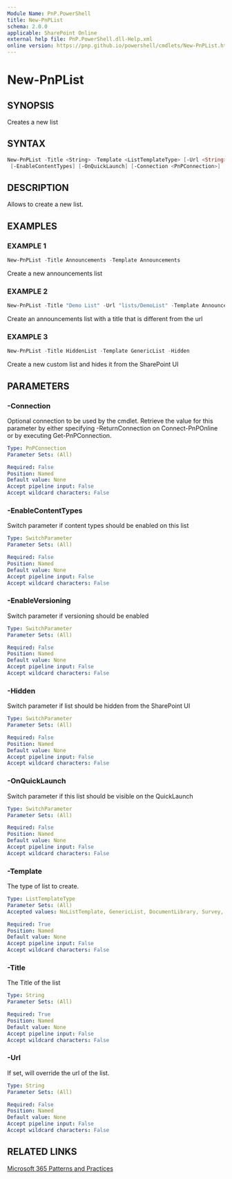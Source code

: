 ```yaml
---
Module Name: PnP.PowerShell
title: New-PnPList
schema: 2.0.0
applicable: SharePoint Online
external help file: PnP.PowerShell.dll-Help.xml
online version: https://pnp.github.io/powershell/cmdlets/New-PnPList.html
---
```

 
# New-PnPList

## SYNOPSIS
Creates a new list

## SYNTAX

```powershell
New-PnPList -Title <String> -Template <ListTemplateType> [-Url <String>] [-Hidden] [-EnableVersioning]
 [-EnableContentTypes] [-OnQuickLaunch] [-Connection <PnPConnection>] [<CommonParameters>]
```

## DESCRIPTION

Allows to create a new list.

## EXAMPLES

### EXAMPLE 1
```powershell
New-PnPList -Title Announcements -Template Announcements
```

Create a new announcements list

### EXAMPLE 2
```powershell
New-PnPList -Title "Demo List" -Url "lists/DemoList" -Template Announcements
```

Create an announcements list with a title that is different from the url

### EXAMPLE 3
```powershell
New-PnPList -Title HiddenList -Template GenericList -Hidden
```

Create a new custom list and hides it from the SharePoint UI

## PARAMETERS

### -Connection
Optional connection to be used by the cmdlet. Retrieve the value for this parameter by either specifying -ReturnConnection on Connect-PnPOnline or by executing Get-PnPConnection.

```yaml
Type: PnPConnection
Parameter Sets: (All)

Required: False
Position: Named
Default value: None
Accept pipeline input: False
Accept wildcard characters: False
```

### -EnableContentTypes
Switch parameter if content types should be enabled on this list

```yaml
Type: SwitchParameter
Parameter Sets: (All)

Required: False
Position: Named
Default value: None
Accept pipeline input: False
Accept wildcard characters: False
```

### -EnableVersioning
Switch parameter if versioning should be enabled

```yaml
Type: SwitchParameter
Parameter Sets: (All)

Required: False
Position: Named
Default value: None
Accept pipeline input: False
Accept wildcard characters: False
```

### -Hidden
Switch parameter if list should be hidden from the SharePoint UI

```yaml
Type: SwitchParameter
Parameter Sets: (All)

Required: False
Position: Named
Default value: None
Accept pipeline input: False
Accept wildcard characters: False
```

### -OnQuickLaunch
Switch parameter if this list should be visible on the QuickLaunch

```yaml
Type: SwitchParameter
Parameter Sets: (All)

Required: False
Position: Named
Default value: None
Accept pipeline input: False
Accept wildcard characters: False
```

### -Template
The type of list to create.

```yaml
Type: ListTemplateType
Parameter Sets: (All)
Accepted values: NoListTemplate, GenericList, DocumentLibrary, Survey, Links, Announcements, Contacts, Events, Tasks, DiscussionBoard, PictureLibrary, DataSources, WebTemplateCatalog, UserInformation, WebPartCatalog, ListTemplateCatalog, XMLForm, MasterPageCatalog, NoCodeWorkflows, WorkflowProcess, WebPageLibrary, CustomGrid, SolutionCatalog, NoCodePublic, ThemeCatalog, DesignCatalog, AppDataCatalog, AppFilesCatalog, DataConnectionLibrary, WorkflowHistory, GanttTasks, HelpLibrary, AccessRequest, PromotedLinks, TasksWithTimelineAndHierarchy, MaintenanceLogs, Meetings, Agenda, MeetingUser, Decision, MeetingObjective, TextBox, ThingsToBring, HomePageLibrary, Posts, Comments, Categories, Facility, Whereabouts, CallTrack, Circulation, Timecard, Holidays, IMEDic, ExternalList, MySiteDocumentLibrary, IssueTracking, AdminTasks, HealthRules, HealthReports, DeveloperSiteDraftApps, ContentCenterModelLibrary, ContentCenterPrimeLibrary, ContentCenterSampleLibrary, AccessApp, AlchemyMobileForm, AlchemyApprovalWorkflow, SharingLinks, HashtagStore, RecipesTable, FormulasTable, WebTemplateExtensionsList, ItemReferenceCollection, ItemReferenceReference, ItemReferenceReferenceCollection, InvalidType

Required: True
Position: Named
Default value: None
Accept pipeline input: False
Accept wildcard characters: False
```

### -Title
The Title of the list

```yaml
Type: String
Parameter Sets: (All)

Required: True
Position: Named
Default value: None
Accept pipeline input: False
Accept wildcard characters: False
```

### -Url
If set, will override the url of the list.

```yaml
Type: String
Parameter Sets: (All)

Required: False
Position: Named
Default value: None
Accept pipeline input: False
Accept wildcard characters: False
```



## RELATED LINKS

[Microsoft 365 Patterns and Practices](https://aka.ms/m365pnp)

